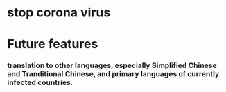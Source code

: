 # stop corona virus

# Future features
### translation to other languages, especially Simplified Chinese and Tranditional Chinese, and primary languages of currently infected countries. 

